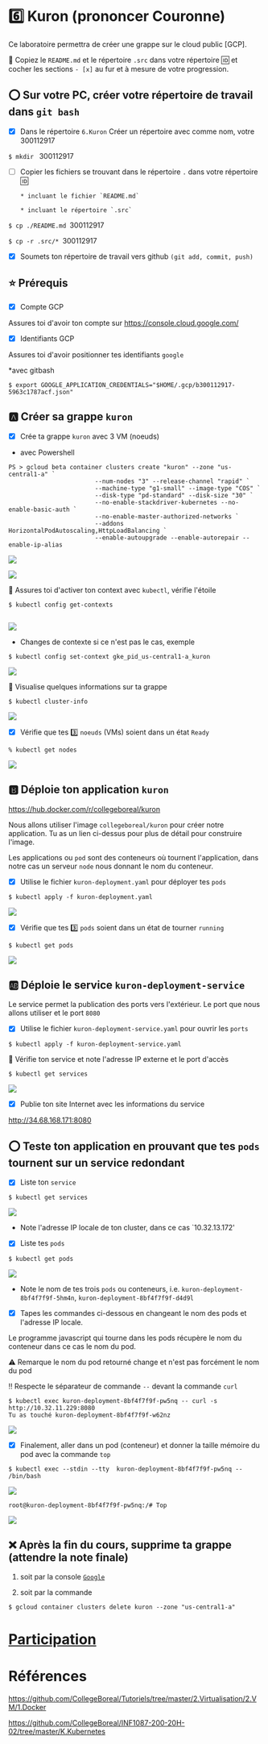 # :six: Kuron (prononcer Couronne)

Ce laboratoire permettra de créer une grappe sur le cloud public [GCP]. 

:closed_book: Copiez le `README.md` et le répertoire `.src` dans votre répertoire :id: et cocher les sections `- [x]` au fur et à mesure de votre progression.

## :o: Sur votre PC, créer votre répertoire de travail dans `git bash`

- [X] Dans le répertoire `6.Kuron` Créer un répertoire avec comme nom, votre 300112917

`$ mkdir ` 300112917

- [ ] Copier les fichiers se trouvant dans le répertoire `.` dans votre répertoire :id:

      * incluant le fichier `README.md` 

      * incluant le répertoire `.src` 


`$ cp ./README.md `300112917` `

`$ cp -r .src/* `300112917` `

- [X] Soumets ton répertoire de travail vers github `(git add, commit, push)` 


## :star: Prérequis

- [X] Compte GCP

Assures toi d'avoir ton compte sur https://console.cloud.google.com/

- [X] Identifiants GCP 

Assures toi d'avoir positionner tes identifiants `google`

*avec gitbash

```
$ export GOOGLE_APPLICATION_CREDENTIALS="$HOME/.gcp/b300112917-5963c1787acf.json"
```

## :a: Créer sa grappe `kuron`

- [X] Crée ta grappe `kuron` avec 3 VM (noeuds)

* avec Powershell

```
PS > gcloud beta container clusters create "kuron" --zone "us-central1-a" `
                        --num-nodes "3" --release-channel "rapid" `
                        --machine-type "g1-small" --image-type "COS" `
                        --disk-type "pd-standard" --disk-size "30" `
                        --no-enable-stackdriver-kubernetes --no-enable-basic-auth `
                        --no-enable-master-authorized-networks `
                        --addons HorizontalPodAutoscaling,HttpLoadBalancing `
                        --enable-autoupgrade --enable-autorepair --enable-ip-alias                
```

<img src="k1.PNG"></img>



<img src="k2.PNG"></img>

:round_pushpin: Assures toi d'activer ton context avec `kubectl`, vérifie l'étoile

```
$ kubectl config get-contexts
 
```
<img src="k3.PNG"></img>


* Changes de contexte si ce n'est pas le cas, exemple

```
$ kubectl config set-context gke_pid_us-central1-a_kuron
```

<img src="kuron4.PNG"></img>

:round_pushpin: Visualise quelques informations sur ta grappe

```
$ kubectl cluster-info                 
```

<img src="kuron5.PNG"></img>


- [X] Vérifie que tes :three: `noeuds` (VMs) soient dans un état `Ready`

```
% kubectl get nodes

```

<img src="kuron6.PNG"></img>


## :b: Déploie ton application `kuron`

https://hub.docker.com/r/collegeboreal/kuron

Nous allons utiliser l'image `collegeboreal/kuron` pour créer notre application. Tu as un lien ci-dessus pour plus de détail pour construire l'image.

Les applications ou `pod` sont des conteneurs où tournent l'application, dans notre cas un serveur `node` nous donnant le nom du conteneur.

- [X] Utilise le fichier `kuron-deployment.yaml` pour déployer tes `pods`

```
$ kubectl apply -f kuron-deployment.yaml 
```
<img src="kuron8.PNG"></img>

- [X] Vérifie que tes :three: `pods` soient dans un état de tourner `running`

```
$ kubectl get pods                                                              

```
<img src="kuron7.PNG"></img>


## :ab: Déploie le service `kuron-deployment-service`

Le service permet la publication des ports vers l'extérieur. Le port que nous allons utiliser et le port `8080`

- [X] Utilise le fichier `kuron-deployment-service.yaml` pour ouvrir les `ports`

```
$ kubectl apply -f kuron-deployment-service.yaml 
```

:round_pushpin: Vérifie ton service et note l'adresse IP externe et le port d'accès

```
$ kubectl get services                                                          

```

<img src="kuron9.PNG"></img>


- [X] Publie ton site Internet avec les informations du service

http://34.68.168.171:8080

## :o: Teste ton application en prouvant que tes `pods` tournent sur un service redondant

- [X] Liste ton `service`

```
$ kubectl get services                                                          

```

<img src="kuron9.PNG"></img>

* Note l'adresse IP locale de ton cluster, dans ce cas `10.32.13.172' 

- [X] Liste tes `pods`

```
$ kubectl get pods                                                              

```

<img src="kuron10.PNG"></img>

* Note le nom de tes trois `pods` ou conteneurs, i.e. `kuron-deployment-8bf4f7f9f-5hm4n`, `kuron-deployment-8bf4f7f9f-d4d9l`


- [X] Tapes les commandes ci-dessous en changeant le nom des pods et l'adresse IP locale.

Le programme javascript qui tourne dans les pods récupère le nom du conteneur dans ce cas le nom du pod.

:warning: Remarque le nom du pod retourné change et n'est pas forcément le nom du pod

:bangbang: Respecte le séparateur de commande `--` devant la commande `curl`

```
$ kubectl exec kuron-deployment-8bf4f7f9f-pw5nq -- curl -s http://10.32.11.229:8080
Tu as touché kuron-deployment-8bf4f7f9f-w62nz
```

<img src="kuron11.PNG"></img>



- [X] Finalement, aller dans un pod (conteneur) et donner la taille mémoire du pod avec la commande `top`

```
$ kubectl exec --stdin --tty  kuron-deployment-8bf4f7f9f-pw5nq -- /bin/bash
```

<img src="Kuron12.PNG"></img>

```
root@kuron-deployment-8bf4f7f9f-pw5nq:/# Top
```

<img src="Kuron13.PNG"></img>


## :x: Après la fin du cours, supprime ta grappe (attendre la note finale)

1. soit par la console [`Google`](https://console.cloud.google.com/)

1. soit par la commande
```
$ gcloud container clusters delete kuron --zone "us-central1-a"
```


# [Participation](Participation.md)

# Références

https://github.com/CollegeBoreal/Tutoriels/tree/master/2.Virtualisation/2.VM/1.Docker

https://github.com/CollegeBoreal/INF1087-200-20H-02/tree/master/K.Kubernetes

